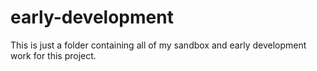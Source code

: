 # early-development

This is just a folder containing all of my sandbox and early development work for this project.
